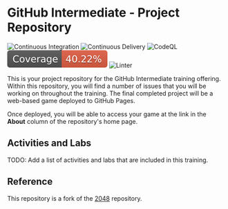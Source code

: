 # GitHub Intermediate - Project Repository

![Continuous Integration](https://github.com/githubschool/gh-github-intermediate-template/actions/workflows/continuous-integration.yml/badge.svg)
![Continuous Delivery](https://github.com/githubschool/gh-github-intermediate-template/actions/workflows/continuous-delivery.yml/badge.svg)
![CodeQL](https://github.com/githubschool/gh-github-intermediate-template/actions/workflows/codeql.yml/badge.svg)
![Coverage](./badges/coverage.svg)
![Linter](https://github.com/githubschool/gh-github-intermediate-template/actions/workflows/linter.yml/badge.svg)

This is your project repository for the GitHub Intermediate training offering.
Within this repository, you will find a number of issues that you will be
working on throughout the training. The final completed project will be a
web-based game deployed to GitHub Pages.

Once deployed, you will be able to access your game at the link in the **About**
column of the repository's home page.

## Activities and Labs

TODO: Add a list of activities and labs that are included in this training.

## Reference

This repository is a fork of the [2048](https://github.com/gabrielecirulli/2048)
repository.
